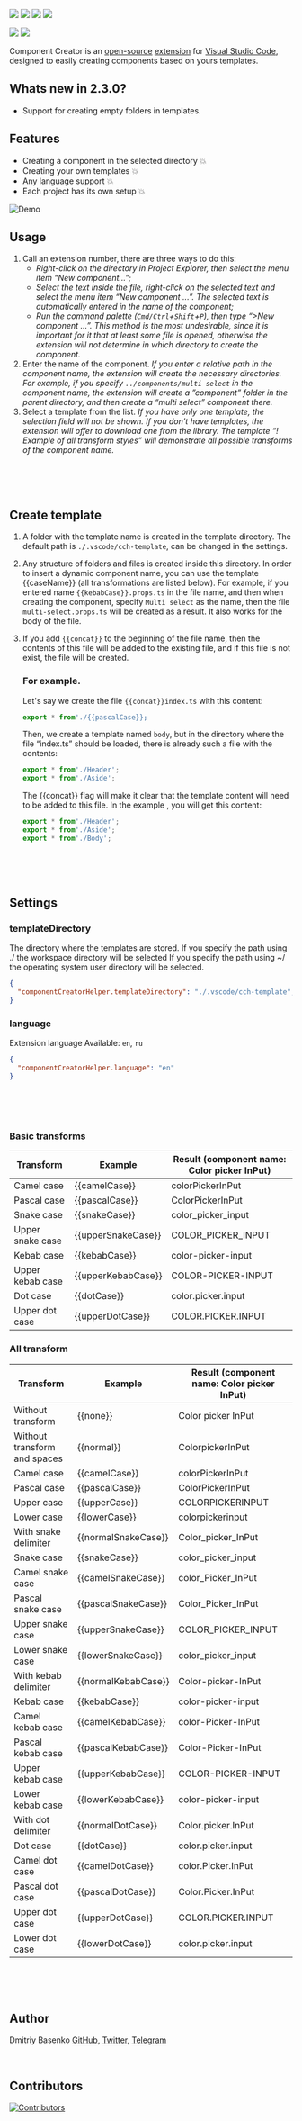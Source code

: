 [![](https://badgen.net/vs-marketplace/v/dsbasko.create-component-helper)](https://marketplace.visualstudio.com/items?itemName=dsbasko.create-component-helper)
[![](https://badgen.net/vs-marketplace/i/dsbasko.create-component-helper)](https://marketplace.visualstudio.com/items?itemName=dsbasko.create-component-helper)
[![](https://badgen.net/vs-marketplace/d/dsbasko.create-component-helper)](https://marketplace.visualstudio.com/items?itemName=dsbasko.create-component-helper)
[![](https://badgen.net/vs-marketplace/rating/dsbasko.create-component-helper)](https://marketplace.visualstudio.com/items?itemName=dsbasko.create-component-helper)

[![](https://badgen.net/github/stars/dsbasko/component-creator/#F9CA52)](https://github.com/dsbasko/component-creator)
[![](https://badgen.net/github/releases/dsbasko/component-creator)](https://github.com/dsbasko/component-creator)

Component Creator is an [open-source](https://github.com/dsbasko/component-creator) [extension](https://badgen.net/vs-marketplace/v/dsbasko.create-component-helper) for [Visual Studio Code](https://code.visualstudio.com), designed to easily creating components based on yours templates.


## Whats new in 2.3.0?

- Support for creating empty folders in templates.


## Features

- Creating a component in the selected directory 💥
- Creating your own templates 💥
- Any language support 💥
- Each project has its own setup 💥

![Demo](https://raw.githubusercontent.com/dsbasko/component-creator/main/assets/gif/intro.gif 'Demo') 


## Usage

1. Call an extension number, there are three ways to do this:
	- *Right-click on the directory in Project Explorer, then select the menu item “New component...”;*
	- *Select the text inside the file, right-click on the selected text and select the menu item “New component ...”. The selected text is automatically entered in the name of the component;*
	- *Run the command palette (`Cmd/Ctrl`+`Shift`+`P`), then type “>New component ...”. This method is the most undesirable, since it is important for it that at least some file is opened, otherwise the extension will not determine in which directory to create the component.*
2. Enter the name of the component. *If you enter a relative path in the component name, the extension will create the necessary directories. For example, if you specify `../components/multi select` in the component name, the extension will create a ”component” folder in the parent directory, and then create a “multi select” component there.*
3. Select a template from the list. *If you have only one template, the selection field will not be shown. If you don't have templates, the extension will offer to download one from the library. The template “! Example of all transform styles” will demonstrate all possible transforms of the component name.*

<br><br><br>

## Create template

1. A folder with the template name is created in the template directory. The default path is `./.vscode/cch-template`, can be changed in the settings.
2. Any structure of folders and files is created inside this directory. In order to insert a dynamic component name, you can use the template {{caseName}} (all transformations are listed below). For example, if you entered name `{{kebabCase}}.props.ts` in the file name, and then when creating the component, specify `Multi select` as the name, then the file `multi-select.props.ts` will be created as a result. It also works for the body of the file.
3. If you add `{{concat}}` to the beginning of the file name, then the contents of this file will be added to the existing file, and if this file is not exist, the file will be created.

	### For example.
	Let's say we create the file `{{concat}}index.ts` with this content:
	```typescript
	export * from'./{{pascalCase}};

	```
	Then, we create a template named `body`, but in the directory where the file “index.ts” should be loaded, there is already such a file with the contents:
	```typescript
	export * from'./Header';
	export * from'./Aside';
	
	```
	The {{concat}} flag will make it clear that the template content will need to be added to this file. In the example , you will get this content:
	```typescript
	export * from'./Header';
	export * from'./Aside';
	export * from'./Body';

	```
	
<br><br><br>

## Settings

### templateDirectory
The directory where the templates are stored.
If you specify the path using ./ the workspace directory will be selected
If you specify the path using ~/ the operating system user directory will be selected.
```json
{
  "componentCreatorHelper.templateDirectory": "./.vscode/cch-template",
}
```

### language
Extension language
Available: `en`, `ru`

```json
{
  "componentCreatorHelper.language": "en"
}
```

<br><br><br>

### Basic transforms

| Transform        | Example            | Result (component name: Color picker InPut) |
| ---------------- | ------------------ | ------------------------------------------- |
| Camel case       | {{camelCase}}      | colorPickerInPut                            |
| Pascal case      | {{pascalCase}}     | ColorPickerInPut                            |
| Snake case       | {{snakeCase}}      | color_picker_input                          |
| Upper snake case | {{upperSnakeCase}} | COLOR_PICKER_INPUT                          |
| Kebab case       | {{kebabCase}}      | color-picker-input                          |
| Upper kebab case | {{upperKebabCase}} | COLOR-PICKER-INPUT                          |
| Dot case         | {{dotCase}}        | color.picker.input                          |
| Upper dot case   | {{upperDotCase}}   | COLOR.PICKER.INPUT                          |

### All transform

| Transform                    | Example             | Result (component name: Color picker InPut) |
| ---------------------------- | ------------------- | ------------------------------------------- |
| Without transform            | {{none}}            | Color picker InPut                          |
| Without transform and spaces | {{normal}}          | ColorpickerInPut                            |
| Camel case                   | {{camelCase}}       | colorPickerInPut                            |
| Pascal case                  | {{pascalCase}}      | ColorPickerInPut                            |
| Upper case                   | {{upperCase}}       | COLORPICKERINPUT                            |
| Lower case                   | {{lowerCase}}       | colorpickerinput                            |
| With snake delimiter         | {{normalSnakeCase}} | Color_picker_InPut                          |
| Snake case                   | {{snakeCase}}       | color_picker_input                          |
| Camel snake case             | {{camelSnakeCase}}  | color_Picker_InPut                          |
| Pascal snake case            | {{pascalSnakeCase}} | Color_Picker_InPut                          |
| Upper snake case             | {{upperSnakeCase}}  | COLOR_PICKER_INPUT                          |
| Lower snake case             | {{lowerSnakeCase}}  | color_picker_input                          |
| With kebab delimiter         | {{normalKebabCase}} | Color-picker-InPut                          |
| Kebab case                   | {{kebabCase}}       | color-picker-input                          |
| Camel kebab case             | {{camelKebabCase}}  | color-Picker-InPut                          |
| Pascal kebab case            | {{pascalKebabCase}} | Color-Picker-InPut                          |
| Upper kebab case             | {{upperKebabCase}}  | COLOR-PICKER-INPUT                          |
| Lower kebab case             | {{lowerKebabCase}}  | color-picker-input                          |
| With dot delimiter           | {{normalDotCase}}   | Color.picker.InPut                          |
| Dot case                     | {{dotCase}}         | color.picker.input                          |
| Camel dot case               | {{camelDotCase}}    | color.Picker.InPut                          |
| Pascal dot case              | {{pascalDotCase}}   | Color.Picker.InPut                          |
| Upper dot case               | {{upperDotCase}}    | COLOR.PICKER.INPUT                          |
| Lower dot case               | {{lowerDotCase}}    | color.picker.input                          |

<br><br><br>

## Author

Dmitriy Basenko [GitHub](https://github.com/dsbasko/), [Twitter](https://twitter.com/dsbasko), [Telegram](https://t.me/dsbasko)

<br>

## Contributors 

[![Contributors](https://contrib.rocks/image?repo=dsbasko/component-creator 'Contributors')](https://github.com/dsbasko/component-creator/graphs/contributors)
